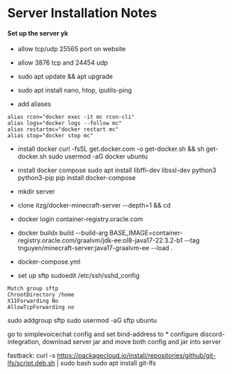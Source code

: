 # Server Installation Notes

#### Set up the server yk
- allow tcp/udp 25565 port on website
- allow 3876 tcp and 24454 udp
- sudo apt update && apt upgrade
- sudo apt install nano, htop, iputils-ping


- add aliases
```
alias rcon="docker exec -it mc rcon-cli"
alias logs="docker logs --follow mc"
alias restartmc="docker restart mc"
alias stop="docker stop mc"
```

- install docker
curl -fsSL get.docker.com -o get-docker.sh && sh get-docker.sh
sudo usermod -aG docker ubuntu

- install docker compose
sudo apt install libffi-dev libssl-dev python3 python3-pip
pip install docker-compose

- mkdir server
- clone itzg/docker-minecraft-server --depth=1 && cd

- docker login container-registry.oracle.com
- docker buildx build --build-arg BASE_IMAGE=container-registry.oracle.com/graalvm/jdk-ee:ol8-java17-22.3.2-b1 --tag tnguyen/minecraft-server:java17-graalvm-ee --load .

- docker-compose.yml

- set up sftp
sudoedit /etc/ssh/sshd_config

```
Match group sftp
ChrootDirectory /home
X11Forwarding No
AllowTcpForwarding no
```

sudo addgroup sftp
sudo usermod -aG sftp ubuntu

go to simplevoicechat config and set bind-address to *
configure discord-integration, download server jar and move both config and jar into server

fastback:
curl -s https://packagecloud.io/install/repositories/github/git-lfs/script.deb.sh | sudo bash
sudo apt install git-lfs
